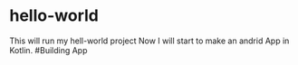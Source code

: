 # hello-world
This will run my hell-world project
Now I will start to make an andrid App in Kotlin.
#Building App
